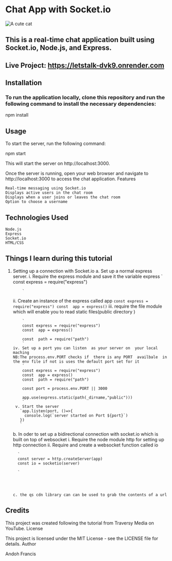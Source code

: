 # Chat App with Socket.io

![A cute cat](https://www.dropbox.com/s/3rjbbq9v1t6ljau/Screenshot%202023-04-14%20at%202.46.59%20AM.png?dl=0)


## This is a real-time chat application built using Socket.io, Node.js, and Express.
## Live Project: https://letstalk-dvk9.onrender.com
## Installation

### To run the application locally, clone this repository and run the following command to install the necessary dependencies:

npm install

## Usage

To start the server, run the following command:


npm start

This will start the server on http://localhost:3000.

Once the server is running, open your web browser and navigate to http://localhost:3000 to access the chat application.
Features

    Real-time messaging using Socket.io
    Displays active users in the chat room
    Displays when a user joins or leaves the chat room
    Option to choose a username

##  Technologies Used

    Node.js
    Express
    Socket.io
    HTML/CSS

## Things I learn during this tutorial
1. Setting up a connection with Socket.io
   a. Set up a normal express server. 
      i. Require the express  module and save it the variable express
           `
           const express = require("express")

           `  
      ii. Create an instance of the express called app
           `
          const express = require("express")
           const  app = express()
           `
      iii. require the file module which will enable you to read static files(public directory )

           `
           const express = require("express")
           const  app = express()

           const  path = require("path")
           `
       iv. Set up a port you can listen  as your server on  your local maching 
       NB:The process.env.PORT checks if  there is any PORT  availbale  in the env file if not is uses the default port set for it
           `
           const express = require("express")
           const  app = express()
           const  path = require("path")

           const port = process.env.PORT || 3000

           app.use(express.static(path(_dirname,"public")))
           `
        v. Start the server
          `app.listen(port, ()=>{
            console.log(`server started on Port ${port}`)
          })
          `
         
      b. In oder to set up a bidirectional connection with socket.io which is built on top of  websocket
         i. Require the node module http for setting up http connection
         ii. Require and create a websocket function called io

         `
         const server = http.createServer(app)
         const io = socketio(server)
         
         `
        



       c. the qs cdn library can can be used to grab the contents of a url


##  Credits

This project was created following the tutorial from Traversy Media on YouTube.
License

This project is licensed under the MIT License - see the LICENSE file for details.
Author

Andoh Francis

